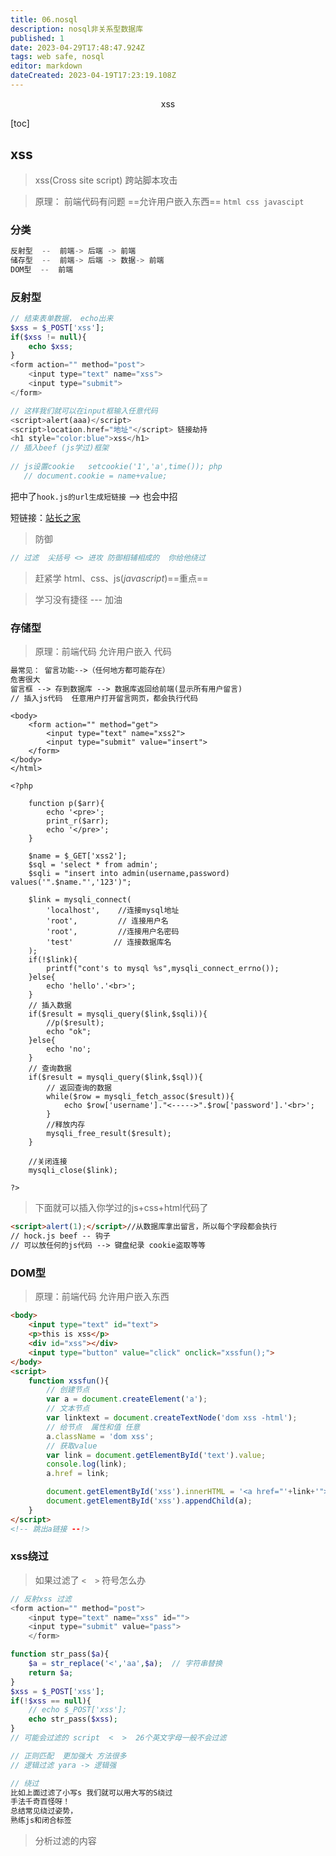 ```yaml
---
title: 06.nosql
description: nosql非关系型数据库
published: 1
date: 2023-04-29T17:48:47.924Z
tags: web safe, nosql
editor: markdown
dateCreated: 2023-04-19T17:23:19.108Z
---
```


<center>xss</center>

[toc]

## xss

> xss(Cross site script)  跨站脚本攻击

> 原理： 前端代码有问题 ==允许用户嵌入东西== `html css javascipt`



### 分类

```js
反射型  --  前端-> 后端 -> 前端
储存型  --  前端-> 后端 -> 数据-> 前端
DOM型  --  前端
```



### 反射型

```php
// 结束表单数据， echo出来
$xss = $_POST['xss'];
if($xss != null){
    echo $xss;
}
<form action="" method="post">
    <input type="text" name="xss"> 
    <input type="submit">
</form>

// 这样我们就可以在input框输入任意代码 
<script>alert(aaa)</script>
<script>location.href="地址"</script> 链接劫持
<h1 style="color:blue">xss</h1>
// 插入beef (js学过)框架
    
// js设置cookie   setcookie('1','a',time()); php
   // document.cookie = name+value;
```

把中了`hook.js的url生成短链接` --> 也会中招

短链接：[站长之家](http://tool.chinaz.com/Tools/dwz.aspx)



> 防御

```php
// 过滤  尖括号 <> 进攻 防御相辅相成的  你给他绕过
```

> 赶紧学 html、css、js(*javascript*)==重点==

> 学习没有捷径  --- 加油



### 存储型

> 原理：前端代码 允许用户嵌入 代码

```tex
最常见： 留言功能-->（任何地方都可能存在）
危害很大
留言框 --> 存到数据库 --> 数据库返回给前端(显示所有用户留言)
// 插入js代码  任意用户打开留言网页，都会执行代码
```

```php+HTML
<body>
    <form action="" method="get">
        <input type="text" name="xss2">
        <input type="submit" value="insert">
    </form>
</body>
</html>

<?php

    function p($arr){
        echo '<pre>';
        print_r($arr);
        echo '</pre>';
    }

    $name = $_GET['xss2'];
    $sql = 'select * from admin';
    $sqli = "insert into admin(username,password) values('".$name."','123')";

    $link = mysqli_connect(
        'localhost',    //连接mysql地址
        'root',         // 连接用户名
        'root',         //连接用户名密码
        'test'         // 连接数据库名
    );
    if(!$link){
        printf("cont's to mysql %s",mysqli_connect_errno());
    }else{
        echo 'hello'.'<br>';
    }
    // 插入数据
    if($result = mysqli_query($link,$sqli)){
        //p($result);
        echo "ok";
    }else{
        echo 'no';
    }
    // 查询数据
    if($result = mysqli_query($link,$sql)){
        // 返回查询的数据
        while($row = mysqli_fetch_assoc($result)){
            echo $row['username']."<----->".$row['password'].'<br>';
        }
        //释放内存
        mysqli_free_result($result);
    }

    //关闭连接
    mysqli_close($link);

?>
```

> 下面就可以插入你学过的js+css+html代码了

```html
<script>alert(1);</script>//从数据库拿出留言，所以每个字段都会执行
// hock.js beef -- 钩子
// 可以放任何的js代码 --> 键盘纪录 cookie盗取等等
```



### DOM型

> 原理：前端代码 允许用户嵌入东西

```html
<body>
    <input type="text" id="text">
    <p>this is xss</p>
    <div id="xss"></div>
    <input type="button" value="click" onclick="xssfun();">
</body>
<script>
    function xssfun(){
        // 创建节点
        var a = document.createElement('a');
        // 文本节点
        var linktext = document.createTextNode('dom xss -html');
        // 给节点  属性和值 任意
        a.className = 'dom xss';
        // 获取value
        var link = document.getElementById('text').value;
        console.log(link);
        a.href = link;

        document.getElementById('xss').innerHTML = '<a href="'+link+'">'+linktext.textContent+'</a>';
        document.getElementById('xss').appendChild(a);
    }
</script>
<!-- 跳出a链接 --!>
```



### xss绕过

> 如果过滤了 `<  >` 符号怎么办

```php
// 反射xss 过滤
<form action="" method="post">
    <input type="text" name="xss" id="">
    <input type="submit" value="pass">
    </form>

function str_pass($a){
    $a = str_replace('<','aa',$a);  // 字符串替换
    return $a;
} 
$xss = $_POST['xss'];
if(!$xss == null){
    // echo $_POST['xss'];
    echo str_pass($xss);
}
// 可能会过滤的 script  <  >  26个英文字母一般不会过滤

// 正则匹配  更加强大 方法很多
// 逻辑过滤 yara -> 逻辑强
```

```php
// 绕过
比如上面过滤了小写s 我们就可以用大写的S绕过
手法千奇百怪呀！
总结常见绕过姿势，
熟练js和闭合标签    
```

> 分析过滤的内容





























